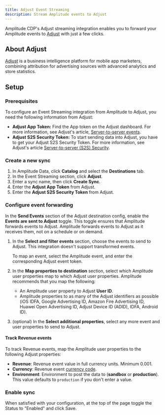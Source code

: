 ```yaml
---
title: Adjust Event Streaming
description: Stream Amplitude events to Adjust
---
```


Amplitude CDP's Adjust streaming integration enables you to forward your Amplitude events to [Adjust](https://www.adjust.com/) with just a few clicks.

## About Adjust

[Adjust](https://www.adjust.com/) is a business intelligence platform for mobile app marketers, combining attribution for advertising sources with advanced analytics and store statistics.

## Setup

### Prerequisites

To configure an Event Streaming integration from Amplitude to Adjust, you need the following information from Adjust:

- **Adjust App Token:** Find the App token on the Adjust dashboard. For more information, see Adjust's article, [Server-to-server events](https://help.adjust.com/en/article/server-to-server-events).
- **Adjust S2S Security Token:** To start sending data into Adjust, you have to get your Adjust S2S Security Token. For more information, see Adjust's article [Server-to-server (S2S) Security](https://help.adjust.com/en/article/server-to-server-s2s-security).

### Create a new sync

1. In Amplitude Data, click **Catalog** and select the **Destinations** tab.
2. In the Event Streaming section, click **Adjust**.
3. Enter a sync name, then click **Create Sync**.
4. Enter the **Adjust App Token** from Adjust.
5. Enter the **Adjust S2S Security Token** from Adjust.

### Configure event forwarding

In the **Send Events** section of the Adjust destination config, enable the **Events are sent to Adjust** toggle. This toggle ensures that Amplitude forwards events to Adjust. Amplitude forwards events to Adjust as it receives them, not on a schedule or on demand.

1. In the **Select and filter events** section, choose the events to send to Adjust. This integration doesn't support transformed events.

    To map an event, select the Amplitude event, and enter the corresponding Adjust event token.

2. In the **Map properties to destination** section, select which Amplitude user properties map to which Adjust user properties. Amplitude recommends that you map the following:

    - An Amplitude user property to Adjust **User ID**.
    - Amplitude properties to as many of the Adjust identifiers as possible (iOS IDFA, Google Advertising ID, Amazon Fire Advertising ID, Huawei Open Advertising ID, Adjust Device ID (ADID), IDFA, Android ID).

3. (optional) In the **Select additional properties**, select any more event and user properties to send to Adjust. 

#### Track Revenue events

To track Revenue events, map the Amplitude user properties to the following Adjust properties:

- **Revenue**: Revenue event value in full currency units. Minimum 0.001.
- **Currency**: Revenue event [currency code](https://help.adjust.com/resources/lists/supported-currencies).
- **Environment**: Environment to post the data to (**sandbox** or **production**). This value defaults to `production` if you don't enter a value.

### Enable sync

When satisfied with your configuration, at the top of the page toggle the Status to "Enabled" and click Save.
